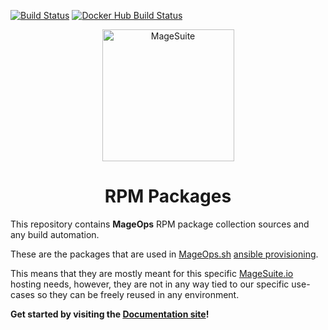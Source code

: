 [![Build Status](https://img.shields.io/travis/mageops/rpm.svg?label=Package+Build)](https://travis-ci.com/mageops/rpm/builds) [![Docker Hub Build Status](https://img.shields.io/docker/build/mageops/rpm-build?label=Docker+Image+Build)](https://hub.docker.com/r/mageops/rpm-build/builds)

<p align="center">
  <img align="center" alt="MageSuite" width="211" src="https://avatars2.githubusercontent.com/u/56443641?s=350&v=4">
</p>

<h1 align="center">RPM Packages</h1>

This repository contains **MageOps** RPM package collection sources and any build automation.

These are the packages that are used in [MageOps.sh](https://github.com/mageops) [ansible provisioning](https://github.com/mageops/ansible-workflow).

This means that they are mostly meant for this specific [MageSuite.io](https://github.com/magesuite) 
hosting needs, however, they are not in any way tied to our specific use-cases so they can be 
freely reused in any environment.


**Get started by visiting the [Documentation site](https://mageops.github.io/rpm)!**


